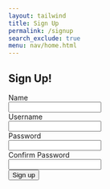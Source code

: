 ```yaml
---
layout: tailwind
title: Sign Up
permalink: /signup
search_exclude: true
menu: nav/home.html
---
```


<div class="flex min-h-full flex-col justify-center px-6 py-12 lg:px-8">
  <div class="sm:mx-auto sm:w-full sm:max-w-sm">
    <h2 class="mt-10 text-center text-2xl/9 font-bold tracking-tight text-gray-900">Sign Up!</h2>
  </div>

  <div class="mt-10 sm:mx-auto sm:w-full sm:max-w-sm">
    <form class="space-y-6" id="signupForm" onsubmit="return handleSignup()">
      <div>
        <label for="name" class="block text-sm/6 font-medium text-gray-900">Name</label>
        <div class="mt-2">
          <input type="text" name="name" id="name" autocomplete="name" required class="block w-full rounded-md bg-white px-3 py-1.5 text-base text-gray-900 outline outline-1 -outline-offset-1 outline-gray-300 placeholder:text-gray-400 focus:outline focus:outline-2 focus:-outline-offset-2 focus:outline-indigo-500 sm:text-sm/6">
        </div>
      </div>
      <div>
        <label for="username" class="block text-sm/6 font-medium text-gray-900">Username</label>
        <div class="mt-2">
          <input type="text" name="username" id="username" autocomplete="username" required class="block w-full rounded-md bg-white px-3 py-1.5 text-base text-gray-900 outline outline-1 -outline-offset-1 outline-gray-300 placeholder:text-gray-400 focus:outline focus:outline-2 focus:-outline-offset-2 focus:outline-indigo-500 sm:text-sm/6">
        </div>
      </div>
      <div>
        <label for="password" class="block text-sm/6 font-medium text-gray-900">Password</label>
        <div class="mt-2">
          <input type="password" name="password" id="password" autocomplete="new-password" required class="block w-full rounded-md bg-white px-3 py-1.5 text-base text-gray-900 outline outline-1 -outline-offset-1 outline-gray-300 placeholder:text-gray-400 focus:outline focus:outline-2 focus:-outline-offset-2 focus:outline-indigo-500 sm:text-sm/6">
        </div>
      </div>
      <div>
        <label for="confirm-password" class="block text-sm/6 font-medium text-gray-900">Confirm Password</label>
        <div class="mt-2">
          <input type="password" name="confirm-password" id="confirm-password" autocomplete="new-password" required class="block w-full rounded-md bg-white px-3 py-1.5 text-base text-gray-900 outline outline-1 -outline-offset-1 outline-gray-300 placeholder:text-gray-400 focus:outline focus:outline-2 focus:-outline-offset-2 focus:outline-indigo-500 sm:text-sm/6">
        </div>
      </div>
      <div>
        <button type="submit" class="flex w-full justify-center rounded-md bg-indigo-500 px-3 py-1.5 text-sm/6 font-semibold text-white shadow-sm hover:bg-rose-500 focus-visible:outline focus-visible:outline-2 focus-visible:outline-offset-2 focus-visible:outline-indigo-500">Sign up</button>
      </div>
      <p id="message" class="text-indigo-500"></p>
    </form>
  </div>
</div>

<script type="module">
    import { login, pythonURI, fetchOptions } from '{{site.baseurl}}/assets/js/api/config.js';

    // Function to handle signup
    window.handleSignup = function() {
        const password = document.getElementById("password").value;
        const confirmPassword = document.getElementById("confirm-password").value;

        // Check if passwords match
        if (password !== confirmPassword) {
            document.getElementById("message").textContent = "Passwords do not match!";
            return false; // Prevent form submission
        }

        const signupOptions = {
            URL: `${pythonURI}/api/user`,
            method: "POST",
            mode: "cors",
            cache: "no-cache",
            credentials: "include",
            headers: {
                "Content-Type": "application/json",
                "X-Origin": "client"
            },
            body: {
                name: document.getElementById("name").value,
                uid: document.getElementById("username").value,
                password: password,
            }
        };

        fetch(signupOptions.URL, {
            method: signupOptions.method,
            mode: signupOptions.mode,
            cache: signupOptions.cache,
            credentials: signupOptions.credentials,
            headers: signupOptions.headers,
            body: JSON.stringify(signupOptions.body)
        })
        .then(response => {
            if (!response.ok) {
                throw new Error(`Signup failed: ${response.status}`);
            }
            return response.json();
        })
        .then(data => {
            window.location.href = '{{site.baseurl}}/login';
        })
        .catch(error => {
            console.error("Signup Error:", error);
            document.getElementById("message").textContent = `Signup Error: ${error.message}`;
        });

        return false; // Prevent default form submission behavior
    };
</script>
